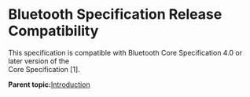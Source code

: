 # Bluetooth Specification Release Compatibility

This specification is compatible with Bluetooth Core Specification 4.0 or later version of the<br /> Core Specification \[1\].

**Parent topic:**[Introduction](GUID-DC73AC27-EA5D-4A8B-AAE4-D88920E2E478.md)

